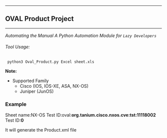 ---------------------------------------------------------

## OVAL  Product  Project
---------------------------------------------------------------
_Automating the Manual_ _A Python Automation Module for `Lazy Developers`_


###### Tool Usage:

 <code> python3 Oval_Product.py Excel sheet.xls</code>

**Note:**

-   Supported Family
    -   Cisco (IOS, IOS-XE, ASA, NX-OS)
    -   Juniper (JunOS)
 
### Example 
Sheet name:NX-OS
Test ID:oval:**org.tanium.cisco.nxos.cve:tst:11118002**
Test ID:**0**

It will generate the Product.xml file 